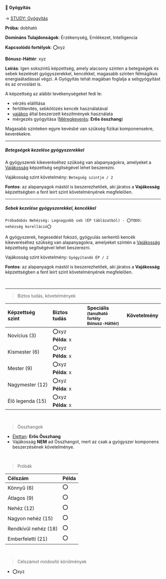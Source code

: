 #### 🔴 Gyógyítás

→ [STUDY: Gyógyítás](https://github.com/kaktusztea/km100/wiki/STUDY.gyogyulas.gyogyitas)

**Próba:** dobható

**Domináns Tulajdonságok**: Érzékenység, Emlékezet, Intelligencia

**Kapcsolódó fortélyok**:  ⭕xyz

**Bónusz-Háttér**: xyz

**Leírás**: Igen sokszintű képzettség, amely alacsony szinten a betegségek és sebek kezelését gyógyszerekkel, kencékkel, magasabb szinten félmágikus energiaátadással végzi.
A Gyógyítás tehát magában foglalja a sebgyógyítást és az orvoslást is.

A képzettség az alábbi tevékenységeket fedi le:
- vérzés elállítása
- fertőtlenítés, sebkötözés kencék használatával
- [vajákos](vajakossag.md) által beszerzett készítmények használata
- mérgezés gyógyitása ([Méregkeverés](meregkeveres.md): **Erős összhang**)

Magasabb szinteken egyre kevésbé van szükség fizikai komponensekre, keverékekre.

---
##### Betegségek kezelése gyógyszerekkel

A gyógyszerek kikeveréséhez szükség van alapanyagokra, amelyeket a [Vajákosság](vajakossag.md) képzettség segítségével lehet beszerezni.

Vajákosság szint követelmény: `Betegség szintje / 2`

**Fontos**: az alapanyagok mástól is beszerezhetőek, aki járatos a **Vajákosság** képzettségben a fent leírt szint követelményének megfelelően.

---
##### Sebek kezelése gyógyszerekkel, kencékkel
```
Próbadobás Nehézség: Legnagyobb seb (ÉP táblázatból) - ⭕TODO: nehézség korelláció⭕
```

A gyógyszerek, hegesedést fokozó, gyógyulás serkentő kencék kikeveréséhez szükség van alapanyagokra, amelyeket szintén a [Vajákosság](vajakossag.md) képzettség segítségével lehet beszerezni.

Vajákosság szint követelmény: `Gyógyítandó ÉP / 2`

**Fontos**: az alapanyagok mástól is beszerezhetőek, aki járatos a **Vajákosság** képzettségben a fent leírt szint követelményének megfelelően.


<br />

---

> Biztos tudás, követelmények

| Képzettség szint | Biztos tudás            | Speciális <br /><sub>(tanulható fortély<br />Bónusz-Háttér)</sub> | Követelmény |
|:---------------- |:----------------------- |:------------------------------------------------------------------ |:-----------:|
| Novícius (3)     | ⭕xyz <br /> **Példa**: x |                                                                    |             |
| Kismester (6)    | ⭕xyz <br /> **Példa**: x |                                                                    |             |
| Mester (9)       | ⭕xyz <br /> **Példa**: x |                                                                    |             |
| Nagymester (12)  | ⭕xyz <br /> **Példa**: x |                                                                    |             |
| Élő legenda (15) | ⭕xyz <br /> **Példa**: x |                                                                    |             |

<br />

> Összhangok

- [Élettan](elettan.md): **Erős Összhang**
- Vajákosság **NEM** ad Összhangot, mert az csak a gyógyszer komponens beszerzésének követelménye.

<br />

> Próbák

| Célszám | Példa  |
| :----------- | :----------- |
| Könnyű       (6)  | ⭕ |
| Átlagos      (9)  | ⭕ |
| Nehéz        (12) | ⭕ |
| Nagyon nehéz (15) | ⭕ |
| Rendkívül nehéz (18) | ⭕ |
| Emberfeletti (21) | ⭕ |

<br />

> Célszámot módosító körülmények

- ⭕xyz
